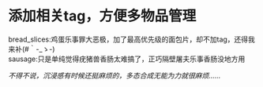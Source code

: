 # 添加相关tag，方便多物品管理
bread_slices:鸡蛋乐事罪大恶极，加了最高优先级的面包片，却不加tag，还得我来补(#｀-_ゝ-)  
sausage:只是单纯觉得疣猪兽香肠太难搞了，正巧隔壁屠夫乐事香肠没地方用  

*不得不说，沉浸感有时候还挺麻烦的，多态合成无能为力就很麻烦……*

